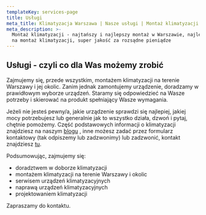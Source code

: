 ```yaml
---
templateKey: services-page
title: Usługi
meta_title: Klimatyzacja Warszawa | Nasze usługi | Montaż klimatyzacji
meta_description: >-
  Montaż klimatyzacji - najtańszy i najlepszy montaż w Warszawie, najlepsza cena
  na montaż klimatyzacji, super jakość za rozsądne pieniądze
---
```

## Usługi - czyli co dla Was możemy zrobić

Zajmujemy się, przede wszystkim, montażem klimatyzacji na terenie Warszawy i jej okolic. Zanim jednak zamontujemy urządzenie, doradzamy w prawidłowym wyborze urządzeń. Staramy się odpowiedzieć na Wasze potrzeby i skierować na produkt spełniający Wasze wymagania.

Jeżeli nie jesteś pewny/a, jakie urządzenie sprawdzi się najlepiej, jakiej mocy potrzebujesz lub generalnie jak to wszystko działa, dzwoń i pytaj, chętnie pomożemy. Część podstawowych informacji o klimatyzacji znajdziesz na naszym [blogu](https://admiring-hodgkin-530733.netlify.com/blog) , inne możesz zadać przez formularz kontaktowy (tak odpiszemy lub zadzwonimy) lub zadzwonić, kontakt znajdziesz [tu](https://admiring-hodgkin-530733.netlify.com/kontakt).

Podsumowując, zajmujemy się:

* doradztwem w doborze klimatyzacji
* montażem klimatyzacji na terenie Warszawy i okolic
* serwisem urządzeń klimatyzacyjnych
* naprawą urządzeń klimatyzacyjnych
* projektowaniem klimatyzacji

Zapraszamy do kontaktu.
